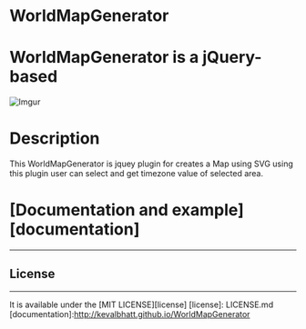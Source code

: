 # WorldMapGenerator 

# WorldMapGenerator is a jQuery-based

![Imgur](http://i.imgur.com/i22GQ74.png?1)

# Description

This WorldMapGenerator is jquey plugin for creates a Map using SVG using this plugin user can
select and get timezone value of selected area.

# [Documentation and example][documentation]
---------------------


## License
---------------------
It is available under the [MIT LICENSE][license]
[license]: LICENSE.md
[documentation]:http://kevalbhatt.github.io/WorldMapGenerator


